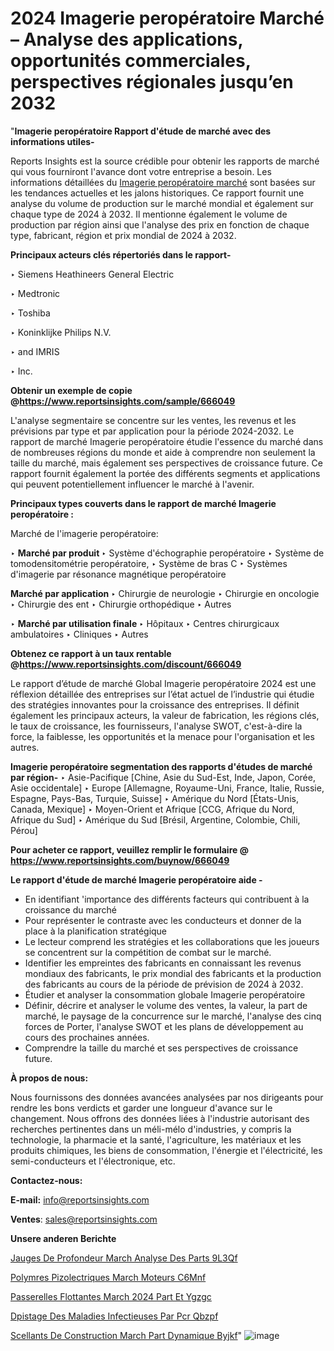 # 2024 Imagerie peropératoire Marché – Analyse des applications, opportunités commerciales, perspectives régionales jusqu’en 2032

"<strong>Imagerie peropératoire Rapport d'étude de marché avec des informations utiles-</strong>

Reports Insights est la source crédible pour obtenir les rapports de marché qui vous fourniront l'avance dont votre entreprise a besoin. Les informations détaillées du <a href=https://www.reportsinsights.com/sample/666049>Imagerie peropératoire marché</a> sont basées sur les tendances actuelles et les jalons historiques. Ce rapport fournit une analyse du volume de production sur le marché mondial et également sur chaque type de 2024 à 2032. Il mentionne également le volume de production par région ainsi que l'analyse des prix en fonction de chaque type, fabricant, région et prix mondial de 2024 à 2032.

<b>Principaux acteurs clés répertoriés dans le rapport-</b>

‣ Siemens Heathineers General Electric

‣ Medtronic

‣ Toshiba

‣ Koninklijke Philips N.V.

‣ and IMRIS

‣ Inc.

<strong><b>Obtenir un exemple de copie @</b></strong><a href=https://www.reportsinsights.com/sample/666049><strong><b>https://www.reportsinsights.com/sample/666049</b></strong></a>

L'analyse segmentaire se concentre sur les ventes, les revenus et les prévisions par type et par application pour la période 2024-2032. Le rapport de marché Imagerie peropératoire étudie l'essence du marché dans de nombreuses régions du monde et aide à comprendre non seulement la taille du marché, mais également ses perspectives de croissance future. Ce rapport fournit également la portée des différents segments et applications qui peuvent potentiellement influencer le marché à l'avenir.

<strong>Principaux types couverts dans le rapport de marché Imagerie peropératoire :</strong>

Marché de l'imagerie peropératoire:

‣  <strong> Marché par produit </strong>
‣ Système d'échographie peropératoire
‣ Système de tomodensitométrie peropératoire,
‣ Système de bras C
‣ Systèmes d'imagerie par résonance magnétique peropératoire

<strong>Marché par application </strong>
‣ Chirurgie de neurologie
‣ Chirurgie en oncologie
‣ Chirurgie des ent
‣ Chirurgie orthopédique
‣ Autres

‣  <strong> <strong> Marché par utilisation finale </strong> </strong>
‣ Hôpitaux
‣ Centres chirurgicaux ambulatoires
‣ Cliniques
‣ Autres

<strong><b>Obtenez ce rapport à un taux rentable @</b></strong><a href=https://www.reportsinsights.com/discount/666049><strong><b>https://www.reportsinsights.com/discount/666049</b></strong></a>

Le rapport d’étude de marché Global Imagerie peropératoire 2024 est une réflexion détaillée des entreprises sur l’état actuel de l’industrie qui étudie des stratégies innovantes pour la croissance des entreprises. Il définit également les principaux acteurs, la valeur de fabrication, les régions clés, le taux de croissance, les fournisseurs, l'analyse SWOT, c'est-à-dire la force, la faiblesse, les opportunités et la menace pour l'organisation et les autres.

<strong>Imagerie peropératoire segmentation des rapports d'études de marché par région-</strong>
‣ Asie-Pacifique [Chine, Asie du Sud-Est, Inde, Japon, Corée, Asie occidentale]
‣ Europe [Allemagne, Royaume-Uni, France, Italie, Russie, Espagne, Pays-Bas, Turquie, Suisse]
‣ Amérique du Nord [États-Unis, Canada, Mexique]
‣ Moyen-Orient et Afrique [CCG, Afrique du Nord, Afrique du Sud]
‣ Amérique du Sud [Brésil, Argentine, Colombie, Chili, Pérou]

<strong>Pour acheter ce rapport, veuillez remplir le formulaire @   <a href=https://www.reportsinsights.com/buynow/666049>https://www.reportsinsights.com/buynow/666049</a></strong>

<strong>Le rapport d'étude de marché Imagerie peropératoire aide -</strong>
<ul>
  <li>En identifiant 'importance des différents facteurs qui contribuent à la croissance du marché</li>
  <li>Pour représenter le contraste avec les conducteurs et donner de la place à la planification stratégique</li>
  <li>Le lecteur comprend les stratégies et les collaborations que les joueurs se concentrent sur la compétition de combat sur le marché.</li>
  <li>Identifier les empreintes des fabricants en connaissant les revenus mondiaux des fabricants, le prix mondial des fabricants et la production des fabricants au cours de la période de prévision de 2024 à 2032.</li>
  <li>Étudier et analyser la consommation globale Imagerie peropératoire</li>
  <li>Définir, décrire et analyser le volume des ventes, la valeur, la part de marché, le paysage de la concurrence sur le marché, l'analyse des cinq forces de Porter, l'analyse SWOT et les plans de développement au cours des prochaines années.</li>
  <li>Comprendre la taille du marché et ses perspectives de croissance future.</li>
</ul>
<strong>À propos de nous:</strong>

Nous fournissons des données avancées analysées par nos dirigeants pour rendre les bons verdicts et garder une longueur d'avance sur le changement. Nous offrons des données liées à l'industrie autorisant des recherches pertinentes dans un méli-mélo d'industries, y compris la technologie, la pharmacie et la santé, l'agriculture, les matériaux et les produits chimiques, les biens de consommation, l'énergie et l'électricité, les semi-conducteurs et l'électronique, etc.

<strong>Contactez-nous:</strong>

<strong>E-mail:</strong> <a href=mailto:info@reportsinsights.com>info@reportsinsights.com</a>

<strong>Ventes</strong>: <a href=mailto:sales@reportsinsights.com>sales@reportsinsights.com</a>

<strong>Unsere anderen Berichte</strong>

<a href=https://www.linkedin.com/pulse/jauges-de-profondeur-march%C3%A9-analyse-des-parts-9l3qf/>Jauges De Profondeur March Analyse Des Parts 9L3Qf</a>

<a href=https://www.linkedin.com/pulse/polym%C3%A8res-pi%C3%A9zo%C3%A9lectriques-march%C3%A9-moteurs-c6mnf/>Polymres Pizolectriques March Moteurs C6Mnf</a>

<a href=https://www.linkedin.com/pulse/passerelles-flottantes-march%C3%A9-2024-part-et-ygzgc/>Passerelles Flottantes March 2024 Part Et Ygzgc</a>

<a href=https://www.linkedin.com/pulse/d%C3%A9pistage-des-maladies-infectieuses-par-pcr-qbzpf/>Dpistage Des Maladies Infectieuses Par Pcr Qbzpf</a>

<a href=https://www.linkedin.com/pulse/scellants-de-construction-march%C3%A9-part-dynamique-byjkf/>Scellants De Construction March Part Dynamique Byjkf</a>"
![image](https://github.com/daminid12/RImarketgrowth/assets/158430485/baec268a-fe3b-4646-ab2e-fa8fe331238b)
